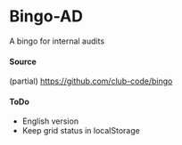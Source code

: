 # Bingo-AD
A bingo for internal audits

#### Source
(partial) https://github.com/club-code/bingo


#### ToDo

- English version
- Keep grid status in localStorage